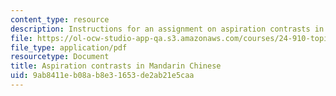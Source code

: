 ```yaml
---
content_type: resource
description: Instructions for an assignment on aspiration contrasts in Mandarin Chinese.
file: https://ol-ocw-studio-app-qa.s3.amazonaws.com/courses/24-910-topics-in-linguistic-theory-laboratory-phonology-spring-2007/9ab8411eb08ab8e31653de2ab21e5caa_mandarin.pdf
file_type: application/pdf
resourcetype: Document
title: Aspiration contrasts in Mandarin Chinese
uid: 9ab8411e-b08a-b8e3-1653-de2ab21e5caa
---
```

